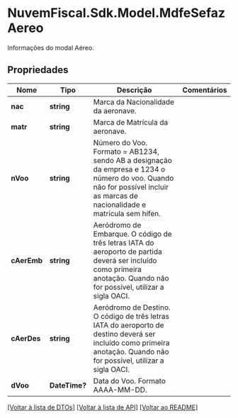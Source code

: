 # NuvemFiscal.Sdk.Model.MdfeSefazAereo
Informações do modal Aéreo.

## Propriedades

Nome | Tipo | Descrição | Comentários
------------ | ------------- | ------------- | -------------
**nac** | **string** | Marca da Nacionalidade da aeronave. | 
**matr** | **string** | Marca de Matrícula da aeronave. | 
**nVoo** | **string** | Número do Voo.  Formato &#x3D; AB1234, sendo AB a designação da empresa e 1234 o número do voo. Quando não for possível incluir as marcas de nacionalidade e matrícula sem hífen. | 
**cAerEmb** | **string** | Aeródromo de Embarque.  O código de três letras IATA do aeroporto de partida deverá ser incluído como primeira anotação. Quando não for possível, utilizar a sigla OACI. | 
**cAerDes** | **string** | Aeródromo de Destino.  O código de três letras IATA do aeroporto de destino deverá ser incluído como primeira anotação. Quando não for possível, utilizar a sigla OACI. | 
**dVoo** | **DateTime?** | Data do Voo.  Formato AAAA-MM-DD. | 

[[Voltar à lista de DTOs]](../README.md#documentation-for-models) [[Voltar à lista de API]](../README.md#documentation-for-api-endpoints) [[Voltar ao README]](../README.md)

